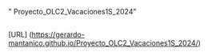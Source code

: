 " Proyecto_OLC2_Vacaciones1S_2024" 

##
[URL]  (https://gerardo-mantanico.github.io/Proyecto_OLC2_Vacaciones1S_2024/)

